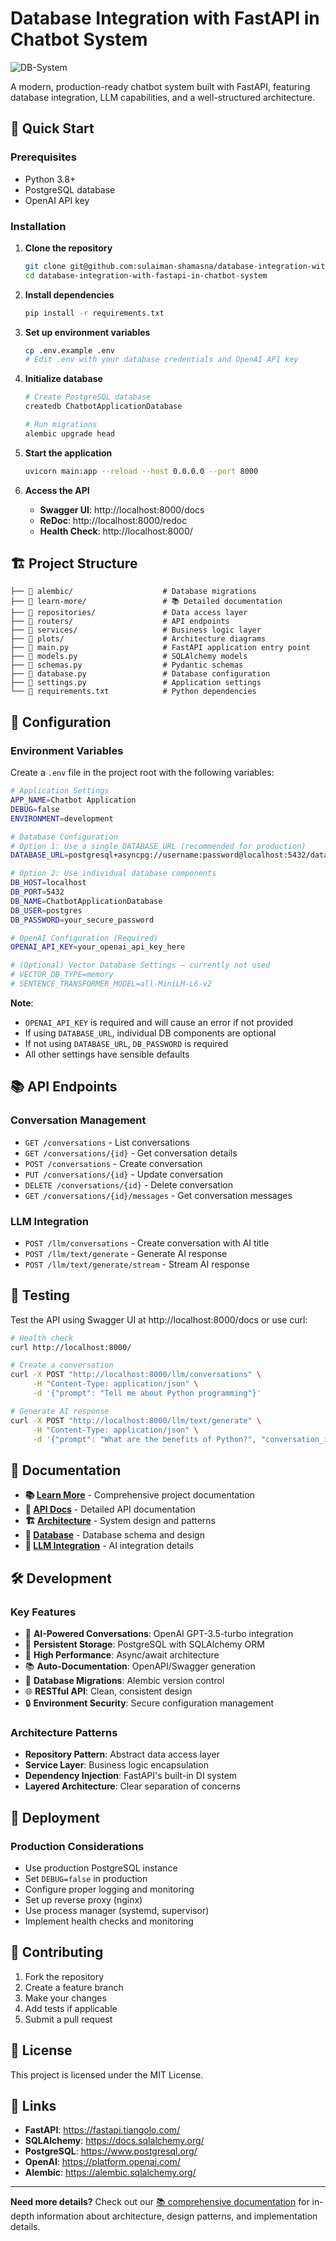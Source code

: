 # Database Integration with FastAPI in Chatbot System

![DB-System](plots/DB-System.svg)

A modern, production-ready chatbot system built with FastAPI, featuring database integration, LLM capabilities, and a well-structured architecture.

## 🚀 Quick Start

### Prerequisites
- Python 3.8+
- PostgreSQL database
- OpenAI API key

### Installation

1. **Clone the repository**
    ```bash
    git clone git@github.com:sulaiman-shamasna/database-integration-with-fastapi-in-chatbot-system.git
    cd database-integration-with-fastapi-in-chatbot-system
    ```

2. **Install dependencies**
    ```bash
    pip install -r requirements.txt
    ```

3. **Set up environment variables**
    ```bash
    cp .env.example .env
    # Edit .env with your database credentials and OpenAI API key
    ```

4. **Initialize database**
    ```bash
    # Create PostgreSQL database
    createdb ChatbotApplicationDatabase
    
    # Run migrations
    alembic upgrade head
    ```

5. **Start the application**
    ```bash
    uvicorn main:app --reload --host 0.0.0.0 --port 8000
    ```

6. **Access the API**
    - **Swagger UI**: http://localhost:8000/docs
    - **ReDoc**: http://localhost:8000/redoc
    - **Health Check**: http://localhost:8000/

## 🏗️ Project Structure

```
├── 📁 alembic/                    # Database migrations
├── 📁 learn-more/                 # 📚 Detailed documentation
├── 📁 repositories/               # Data access layer
├── 📁 routers/                    # API endpoints
├── 📁 services/                   # Business logic layer
├── 📁 plots/                      # Architecture diagrams
├── 📄 main.py                     # FastAPI application entry point
├── 📄 models.py                   # SQLAlchemy models
├── 📄 schemas.py                  # Pydantic schemas
├── 📄 database.py                 # Database configuration
├── 📄 settings.py                 # Application settings
└── 📄 requirements.txt            # Python dependencies
```

## 🔧 Configuration

### Environment Variables

Create a `.env` file in the project root with the following variables:

```bash
# Application Settings
APP_NAME=Chatbot Application
DEBUG=false
ENVIRONMENT=development

# Database Configuration
# Option 1: Use a single DATABASE_URL (recommended for production)
DATABASE_URL=postgresql+asyncpg://username:password@localhost:5432/database_name

# Option 2: Use individual database components
DB_HOST=localhost
DB_PORT=5432
DB_NAME=ChatbotApplicationDatabase
DB_USER=postgres
DB_PASSWORD=your_secure_password

# OpenAI Configuration (Required)
OPENAI_API_KEY=your_openai_api_key_here

# (Optional) Vector Database Settings — currently not used
# VECTOR_DB_TYPE=memory
# SENTENCE_TRANSFORMER_MODEL=all-MiniLM-L6-v2
```

**Note**: 
- `OPENAI_API_KEY` is required and will cause an error if not provided
- If using `DATABASE_URL`, individual DB components are optional
- If not using `DATABASE_URL`, `DB_PASSWORD` is required
- All other settings have sensible defaults

## 📚 API Endpoints

### Conversation Management
- `GET /conversations` - List conversations
- `GET /conversations/{id}` - Get conversation details
- `POST /conversations` - Create conversation
- `PUT /conversations/{id}` - Update conversation
- `DELETE /conversations/{id}` - Delete conversation
- `GET /conversations/{id}/messages` - Get conversation messages

### LLM Integration
- `POST /llm/conversations` - Create conversation with AI title
- `POST /llm/text/generate` - Generate AI response
- `POST /llm/text/generate/stream` - Stream AI response

## 🧪 Testing

Test the API using Swagger UI at http://localhost:8000/docs or use curl:

```bash
# Health check
curl http://localhost:8000/

# Create a conversation
curl -X POST "http://localhost:8000/llm/conversations" \
     -H "Content-Type: application/json" \
     -d '{"prompt": "Tell me about Python programming"}'

# Generate AI response
curl -X POST "http://localhost:8000/llm/text/generate" \
     -H "Content-Type: application/json" \
     -d '{"prompt": "What are the benefits of Python?", "conversation_id": 1}'
```

## 📖 Documentation

- **📚 [Learn More](./learn-more/README.md)** - Comprehensive project documentation
- **🔧 [API Docs](./learn-more/README.md#api-design)** - Detailed API documentation
- **🏗️ [Architecture](./learn-more/README.md#system-architecture)** - System design and patterns
- **💾 [Database](./learn-more/README.md#database-design)** - Database schema and design
- **🤖 [LLM Integration](./learn-more/README.md#llm-integration)** - AI integration details

## 🛠️ Development

### Key Features
- 🤖 **AI-Powered Conversations**: OpenAI GPT-3.5-turbo integration
- 💾 **Persistent Storage**: PostgreSQL with SQLAlchemy ORM
- 🚀 **High Performance**: Async/await architecture
- 📚 **Auto-Documentation**: OpenAPI/Swagger generation
- 🔄 **Database Migrations**: Alembic version control
- 🌐 **RESTful API**: Clean, consistent design
- 🔒 **Environment Security**: Secure configuration management

### Architecture Patterns
- **Repository Pattern**: Abstract data access layer
- **Service Layer**: Business logic encapsulation
- **Dependency Injection**: FastAPI's built-in DI system
- **Layered Architecture**: Clear separation of concerns

## 🚀 Deployment

### Production Considerations
- Use production PostgreSQL instance
- Set `DEBUG=false` in production
- Configure proper logging and monitoring
- Set up reverse proxy (nginx)
- Use process manager (systemd, supervisor)
- Implement health checks and monitoring


<!-- ### Docker Support
```bash
# Build and run with Docker
docker build -t chatbot-system .
docker run -p 8000:8000 chatbot-system
``` -->

## 🤝 Contributing

1. Fork the repository
2. Create a feature branch
3. Make your changes
4. Add tests if applicable
5. Submit a pull request

## 📄 License

This project is licensed under the MIT License.

## 🔗 Links

- **FastAPI**: https://fastapi.tiangolo.com/
- **SQLAlchemy**: https://docs.sqlalchemy.org/
- **PostgreSQL**: https://www.postgresql.org/
- **OpenAI**: https://platform.openai.com/
- **Alembic**: https://alembic.sqlalchemy.org/

---

**Need more details?** Check out our [📚 comprehensive documentation](./learn-more/README.md) for in-depth information about architecture, design patterns, and implementation details.



